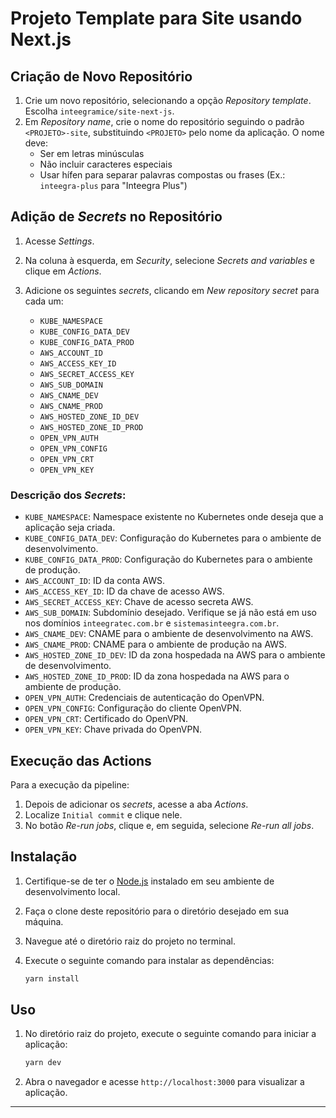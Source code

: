 # Projeto Template para Site usando Next.js

## Criação de Novo Repositório

1. Crie um novo repositório, selecionando a opção _Repository template_. Escolha `inteegramice/site-next-js`.
2. Em _Repository name_, crie o nome do repositório seguindo o padrão `<PROJETO>-site`, substituindo `<PROJETO>` pelo nome da aplicação. O nome deve:
   - Ser em letras minúsculas
   - Não incluir caracteres especiais
   - Usar hífen para separar palavras compostas ou frases (Ex.: `inteegra-plus` para "Inteegra Plus")

## Adição de _Secrets_ no Repositório

1. Acesse _Settings_.
2. Na coluna à esquerda, em _Security_, selecione _Secrets and variables_ e clique em _Actions_.
3. Adicione os seguintes _secrets_, clicando em _New repository secret_ para cada um:

   - `KUBE_NAMESPACE`
   - `KUBE_CONFIG_DATA_DEV`
   - `KUBE_CONFIG_DATA_PROD`
   - `AWS_ACCOUNT_ID`
   - `AWS_ACCESS_KEY_ID`
   - `AWS_SECRET_ACCESS_KEY`
   - `AWS_SUB_DOMAIN`
   - `AWS_CNAME_DEV`
   - `AWS_CNAME_PROD`
   - `AWS_HOSTED_ZONE_ID_DEV`
   - `AWS_HOSTED_ZONE_ID_PROD`
   - `OPEN_VPN_AUTH`
   - `OPEN_VPN_CONFIG`
   - `OPEN_VPN_CRT`
   - `OPEN_VPN_KEY`

### Descrição dos _Secrets_:

- `KUBE_NAMESPACE`: Namespace existente no Kubernetes onde deseja que a aplicação seja criada.
- `KUBE_CONFIG_DATA_DEV`: Configuração do Kubernetes para o ambiente de desenvolvimento.
- `KUBE_CONFIG_DATA_PROD`: Configuração do Kubernetes para o ambiente de produção.
- `AWS_ACCOUNT_ID`: ID da conta AWS.
- `AWS_ACCESS_KEY_ID`: ID da chave de acesso AWS.
- `AWS_SECRET_ACCESS_KEY`: Chave de acesso secreta AWS.
- `AWS_SUB_DOMAIN`: Subdomínio desejado. Verifique se já não está em uso nos domínios `inteegratec.com.br` e `sistemasinteegra.com.br`.
- `AWS_CNAME_DEV`: CNAME para o ambiente de desenvolvimento na AWS.
- `AWS_CNAME_PROD`: CNAME para o ambiente de produção na AWS.
- `AWS_HOSTED_ZONE_ID_DEV`: ID da zona hospedada na AWS para o ambiente de desenvolvimento.
- `AWS_HOSTED_ZONE_ID_PROD`: ID da zona hospedada na AWS para o ambiente de produção.
- `OPEN_VPN_AUTH`: Credenciais de autenticação do OpenVPN.
- `OPEN_VPN_CONFIG`: Configuração do cliente OpenVPN.
- `OPEN_VPN_CRT`: Certificado do OpenVPN.
- `OPEN_VPN_KEY`: Chave privada do OpenVPN.

## Execução das Actions

Para a execução da pipeline:

1. Depois de adicionar os _secrets_, acesse a aba _Actions_.
2. Localize `Initial commit` e clique nele.
3. No botão _Re-run jobs_, clique e, em seguida, selecione _Re-run all jobs_.

## Instalação

1. Certifique-se de ter o [Node.js](https://nodejs.org) instalado em seu ambiente de desenvolvimento local.
2. Faça o clone deste repositório para o diretório desejado em sua máquina.
3. Navegue até o diretório raiz do projeto no terminal.
4. Execute o seguinte comando para instalar as dependências:

   ```bash
   yarn install
   ```

## Uso

1. No diretório raiz do projeto, execute o seguinte comando para iniciar a aplicação:

   ```bash
   yarn dev
   ```

2. Abra o navegador e acesse `http://localhost:3000` para visualizar a aplicação.

---
